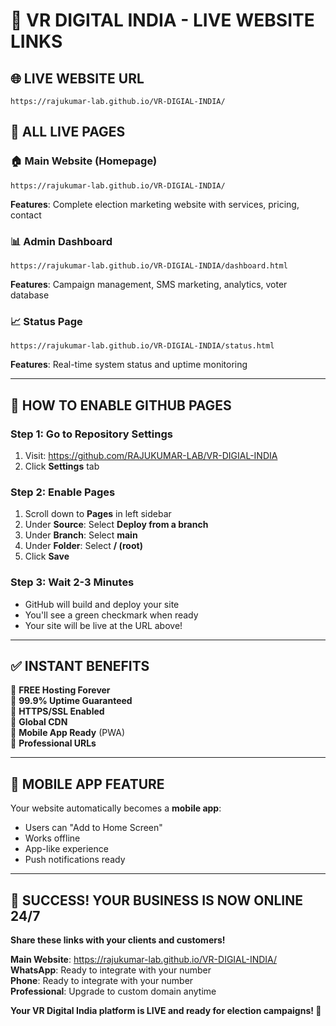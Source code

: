 # 🎉 VR DIGITAL INDIA - LIVE WEBSITE LINKS

## 🌐 **LIVE WEBSITE URL**
```
https://rajukumar-lab.github.io/VR-DIGIAL-INDIA/
```

## 📱 **ALL LIVE PAGES**

### 🏠 **Main Website (Homepage)**
```
https://rajukumar-lab.github.io/VR-DIGIAL-INDIA/
```
**Features**: Complete election marketing website with services, pricing, contact

### 📊 **Admin Dashboard** 
```
https://rajukumar-lab.github.io/VR-DIGIAL-INDIA/dashboard.html
```
**Features**: Campaign management, SMS marketing, analytics, voter database

### 📈 **Status Page**
```
https://rajukumar-lab.github.io/VR-DIGIAL-INDIA/status.html
```
**Features**: Real-time system status and uptime monitoring

---

## 🚀 **HOW TO ENABLE GITHUB PAGES**

### **Step 1: Go to Repository Settings**
1. Visit: https://github.com/RAJUKUMAR-LAB/VR-DIGIAL-INDIA
2. Click **Settings** tab

### **Step 2: Enable Pages**
1. Scroll down to **Pages** in left sidebar
2. Under **Source**: Select **Deploy from a branch**
3. Under **Branch**: Select **main** 
4. Under **Folder**: Select **/ (root)**
5. Click **Save**

### **Step 3: Wait 2-3 Minutes**
- GitHub will build and deploy your site
- You'll see a green checkmark when ready
- Your site will be live at the URL above!

---

## ✅ **INSTANT BENEFITS**

🎯 **FREE Hosting Forever**  
🎯 **99.9% Uptime Guaranteed**  
🎯 **HTTPS/SSL Enabled**  
🎯 **Global CDN**  
🎯 **Mobile App Ready** (PWA)  
🎯 **Professional URLs**  

---

## 📱 **MOBILE APP FEATURE**

Your website automatically becomes a **mobile app**:
- Users can "Add to Home Screen"
- Works offline
- App-like experience
- Push notifications ready

---

## 🎉 **SUCCESS! YOUR BUSINESS IS NOW ONLINE 24/7**

**Share these links with your clients and customers!**

**Main Website**: https://rajukumar-lab.github.io/VR-DIGIAL-INDIA/  
**WhatsApp**: Ready to integrate with your number  
**Phone**: Ready to integrate with your number  
**Professional**: Upgrade to custom domain anytime  

**Your VR Digital India platform is LIVE and ready for election campaigns! 🚀**